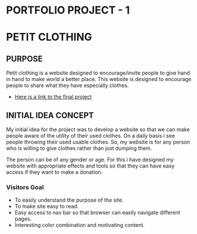 # PORTFOLIO PROJECT - 1

# PETIT CLOTHING

## PURPOSE

Petit clothing is a website designed to encourage/invite people to give hand in hand to make world a better place. This website is designed to encourage people to share what they have especially clothes.
* [Here is a link to the final project](https://prakashoc507.github.io/Okaidi-Brussels/)

## INITIAL IDEA CONCEPT

My initial idea for the project was to develop a website so that we can make people aware of the utility of their used clothes. On a daily basis i see people throwing their used usable clothes. So, my website is for any person who is willing to give clothes rather than just dumping them.

The person can be of any gender or age. For this i have designed my website with appropriate effects and tools so that they can have easy access if they  want to make a donation. 

### Visitors Goal
* To easily understand the purpose of the site.
* To make site easy to read.
* Easy access to nav bar so that browser can easily navigate different pages.
* Interesting color combination and motivating content.